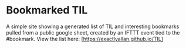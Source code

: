 # Bookmarked TIL

A simple site showing a generated list of TIL and interesting bookmarks pulled from a public google sheet, created by an IFTTT event tied to the #bookmark. View the list here: [https://exactlyallan.github.io/TIL]

